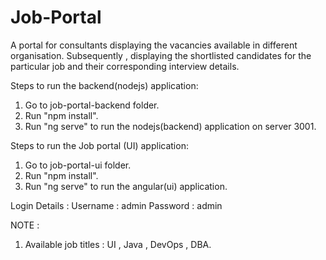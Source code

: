 # Job-Portal
A portal for consultants displaying the vacancies available in different organisation. Subsequently , displaying the shortlisted candidates for the particular job and their corresponding interview details.

Steps to run the backend(nodejs) application:
1. Go to job-portal-backend folder.
2. Run "npm install".
3. Run "ng serve" to run the nodejs(backend) application on server 3001.

Steps to run the Job portal (UI) application:
1. Go to job-portal-ui folder.
2. Run "npm install".
3. Run "ng serve" to run the angular(ui) application.

Login Details : 
Username : admin
Password : admin

NOTE : 
1. Available job titles : UI , Java , DevOps , DBA.
